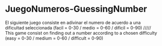 # JuegoNumeros-GuessingNumber
El siguiente juego consiste en adivinar el numero de acuerdo a una dificultad seleccionada (facil = 0-30 / medio = 0-60 / dificil = 0-90)  ///// This game consist on finding out a number according to a chosen difficulty (easy = 0-30 / medium = 0-60 / difficult = 0-90)
